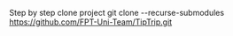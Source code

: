 Step by step clone project
git clone --recurse-submodules https://github.com/FPT-Uni-Team/TipTrip.git
